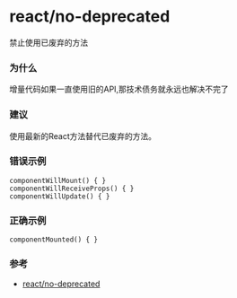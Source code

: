 # react/no-deprecated

禁止使用已废弃的方法

### 为什么

增量代码如果一直使用旧的API,那技术债务就永远也解决不完了

### 建议

使用最新的React方法替代已废弃的方法。

### 错误示例

```tsx
componentWillMount() { }
componentWillReceiveProps() { }
componentWillUpdate() { }
```

### 正确示例

```tsx
componentMounted() { }
```

### 参考

- [react/no-deprecated](https://github.com/jsx-eslint/eslint-plugin-react/blob/master/docs/rules/no-deprecated.md)
